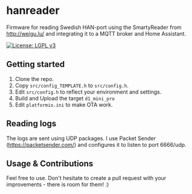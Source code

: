 # hanreader
Firmware for reading Swedish HAN-port using the SmartyReader from http://weigu.lu/ and integrating it to a MQTT broker and Home Assistant.

[![License: LGPL v3](https://img.shields.io/badge/License-LGPL_v2.1-blue.svg)](https://www.gnu.org/licenses/lgpl-2.1)

## Getting started
1. Clone the repo.
1. Copy `src/config_TEMPLATE.h` to `src/config.h`.
1. Edit `src/config.h` to reflect your environment and settings.
1. Build and Upload the target `d1_mini_pro`
1. Edit `platformio.ini` to make OTA work.

## Reading logs

The logs are sent using UDP packages. I use Packet Sender (https://packetsender.com/) and configures it to listen to port 6666/udp.

## Usage & Contributions

Feel free to use. Don't hesitate to create a pull request with your improvements - there is room for them! :) 
